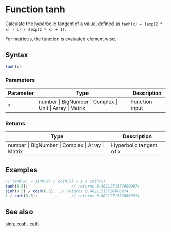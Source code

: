 <!-- Note: This file is automatically generated from source code comments. Changes made in this file will be overridden. -->

# Function tanh

Calculate the hyperbolic tangent of a value,
defined as `tanh(x) = (exp(2 * x) - 1) / (exp(2 * x) + 1)`.

For matrices, the function is evaluated element wise.


## Syntax

```js
tanh(x)
```

### Parameters

Parameter | Type | Description
--------- | ---- | -----------
`x` | number &#124; BigNumber &#124; Complex &#124; Unit &#124; Array &#124; Matrix | Function input

### Returns

Type | Description
---- | -----------
number &#124; BigNumber &#124; Complex &#124; Array &#124; Matrix | Hyperbolic tangent of x


## Examples

```js
// tanh(x) = sinh(x) / cosh(x) = 1 / coth(x)
tanh(0.5);                   // returns 0.46211715726000974
sinh(0.5) / cosh(0.5);  // returns 0.46211715726000974
1 / coth(0.5);               // returns 0.46211715726000974
```


## See also

[sinh](sinh.md),
[cosh](cosh.md),
[coth](coth.md)
